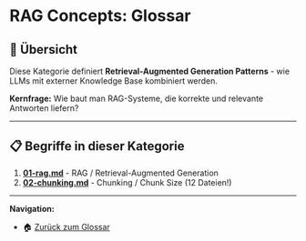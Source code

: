 # RAG Concepts: Glossar

## 🎯 Übersicht

Diese Kategorie definiert **Retrieval-Augmented Generation Patterns** - wie LLMs mit externer Knowledge Base kombiniert werden.

**Kernfrage:** Wie baut man RAG-Systeme, die korrekte und relevante Antworten liefern?

---

## 📋 Begriffe in dieser Kategorie

1. **[01-rag.md](01-rag.md)** - RAG / Retrieval-Augmented Generation
2. **[02-chunking.md](02-chunking.md)** - Chunking / Chunk Size (12 Dateien!)

---

**Navigation:**
- 🏠 [Zurück zum Glossar](../00-overview.md)
